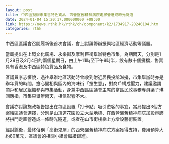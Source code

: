 ```yaml
---
layout: post
title: 中西區擬辦市集售特色貨品　西營盤舊精神病院走廊營造成時光隧道
date: 2024-01-04 15:20:17.000000000 +08:00
link: https://news.rthk.hk/rthk/ch/component/k2/1734917-20240104.htm
categories: rthk
---
```


中西區區議會召開履新後首次會議，會上討論籌辦振興地區經濟活動等議題。

當局提出在上環文化廣場、永樂街及摩利臣街舉辦特色市集，為期兩天，分別是1月28日及2月4日的兩個星期日，由上午11時至下午8時半，設有數十個攤檔，售賣具有香港及中西區特色貨品及食物。

區議員李志恒說，過往舉辦地區活動時曾收到附近居民投訴滋擾，市集舉辦時亦是辦年貨的時間，擔心變相與區內的海味街「搶生意」，對商戶構成壓力，建議邀請商戶和居民組織參與市集活動，身兼中西區區議會主席的當區民政事務專員梁子琪回應指，市集只舉辦兩天，相信影響不大。

會議亦討論施政報告提出在每區設置「打卡點」吸引遊客的事宜，當局提出3個方案給區議會選擇，分別是山頂道花園設立大型地標、在西營盤舊精神病院加設燈飾將拱門走廊營造成一條時光隧道，或者在山市街樓梯上方增設藝術裝置。

經討論後，最終俗稱「高街鬼屋」的西營盤舊精神病院方案獲得支持，費用預算大約80萬元，區議會的相關小組會繼續跟進。
